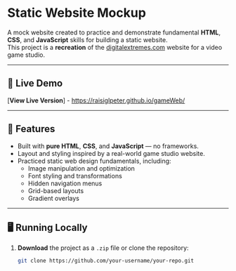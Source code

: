 # Static Website Mockup

A mock website created to practice and demonstrate fundamental **HTML**, **CSS**, and **JavaScript** skills for building a static website.  
This project is a **recreation** of the [digitalextremes.com](https://www.digitalextremes.com) website for a video game studio.

---

## 🔗 Live Demo

[**View Live Version**] - https://raisiglpeter.github.io/gameWeb/ 

---

## 📂 Features

- Built with **pure HTML**, **CSS**, and **JavaScript** — no frameworks.
- Layout and styling inspired by a real-world game studio website.
- Practiced static web design fundamentals, including:
  - Image manipulation and optimization
  - Font styling and transformations
  - Hidden navigation menus
  - Grid-based layouts
  - Gradient overlays

---

## 🖥 Running Locally

1. **Download** the project as a `.zip` file or clone the repository:
   ```bash
   git clone https://github.com/your-username/your-repo.git
   ```
